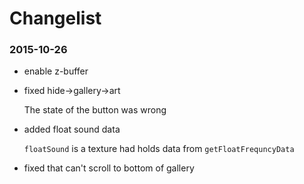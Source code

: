 # Changelist

### 2015-10-26

*   enable z-buffer

*   fixed hide->gallery->art

    The state of the button was wrong

*   added float sound data

    `floatSound` is a texture had holds data
    from `getFloatFrequncyData`

*   fixed that can't scroll to bottom of gallery


